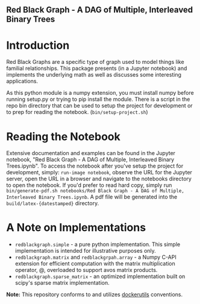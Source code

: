 Red Black Graph - A DAG of Multiple, Interleaved Binary Trees
----------------------------------

# Introduction

Red Black Graphs are a specific type of graph used to model things like familial relationships.
This package presents (in a Jupyter notebook) and implements the underlying math as well as
discusses some interesting applications.

As this python module is a numpy extension, you must install numpy before running setup.py or
trying to pip install the module. There is a script in the repo bin directory that can be used
to setup the project for development or to prep for reading the notebook. (`bin/setup-project.sh`)

# Reading the Notebook

Extensive documentation and examples can be found in the Jupyter notebook, 
"Red Black Graph - A DAG of Multiple, Interleaved Binary Trees.ipynb". To access the notebook 
after you've setup the project for development, simply: `run-image notebook`, observe the URL 
for the Jupyter server, open the URL in a browser and navigate to the notebooks directory to
open the notebook. If you'd prefer to read hard copy, simply run 
`bin/generate-pdf.sh notebooks/Red Black Graph - A DAG of Multiple, Interleaved Binary Trees.ipynb`. 
A pdf file will be generated into the `build/latex-{datestamped}` directory.

# A Note on Implementations

* `redblackgraph.simple` - a pure python implementation. This simple implementation is intended for illustrative purposes only.
* `redblackgraph.matrix` and `redblackgrpah.array` - a Numpy C-API extension for efficient computation with the matrix multiplication operator, @, overloaded to support avos matrix products. 
* `redblackgraph.sparse_matrix` - an optimized implementation built on scipy's sparse matrix implementation. 

**Note:** This repository conforms to and utilizes [dockerutils](https://github.com/rappdw/docker-utils) conventions. 